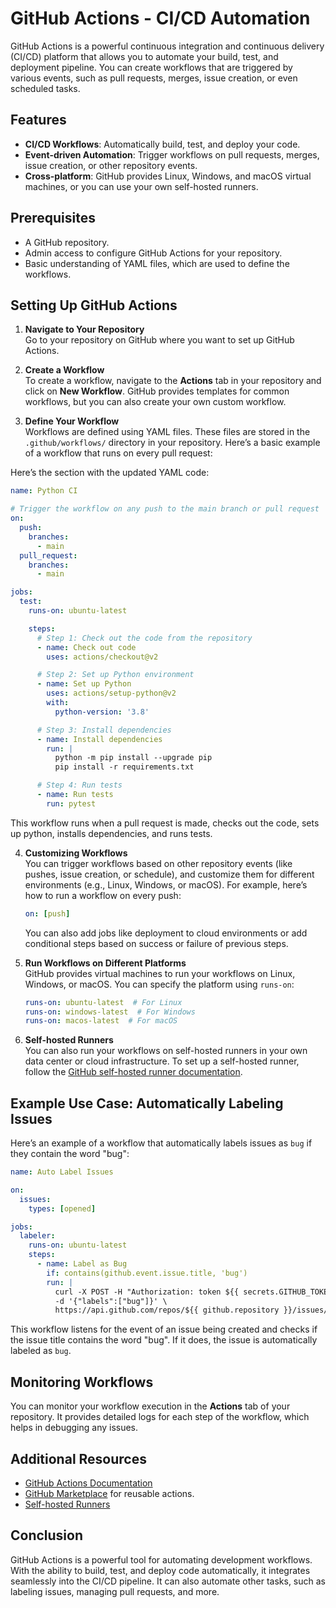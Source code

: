 # GitHub Actions - CI/CD Automation

GitHub Actions is a powerful continuous integration and continuous delivery (CI/CD) platform that allows you to automate your build, test, and deployment pipeline. You can create workflows that are triggered by various events, such as pull requests, merges, issue creation, or even scheduled tasks.

## Features

- **CI/CD Workflows**: Automatically build, test, and deploy your code.
- **Event-driven Automation**: Trigger workflows on pull requests, merges, issue creation, or other repository events.
- **Cross-platform**: GitHub provides Linux, Windows, and macOS virtual machines, or you can use your own self-hosted runners.

## Prerequisites

- A GitHub repository.
- Admin access to configure GitHub Actions for your repository.
- Basic understanding of YAML files, which are used to define the workflows.

## Setting Up GitHub Actions

1. **Navigate to Your Repository**  
   Go to your repository on GitHub where you want to set up GitHub Actions.

2. **Create a Workflow**  
   To create a workflow, navigate to the **Actions** tab in your repository and click on **New Workflow**. GitHub provides templates for common workflows, but you can also create your own custom workflow.

3. **Define Your Workflow**  
   Workflows are defined using YAML files. These files are stored in the `.github/workflows/` directory in your repository. Here’s a basic example of a workflow that runs on every pull request:

  Here’s the section with the updated YAML code:

```yaml
name: Python CI

# Trigger the workflow on any push to the main branch or pull request
on:
  push:
    branches:
      - main
  pull_request:
    branches:
      - main

jobs:
  test:
    runs-on: ubuntu-latest

    steps:
      # Step 1: Check out the code from the repository
      - name: Check out code
        uses: actions/checkout@v2

      # Step 2: Set up Python environment
      - name: Set up Python
        uses: actions/setup-python@v2
        with:
          python-version: '3.8'

      # Step 3: Install dependencies
      - name: Install dependencies
        run: |
          python -m pip install --upgrade pip
          pip install -r requirements.txt

      # Step 4: Run tests
      - name: Run tests
        run: pytest
```

   This workflow runs when a pull request is made, checks out the code, sets up python, installs dependencies, and runs tests.

4. **Customizing Workflows**  
   You can trigger workflows based on other repository events (like pushes, issue creation, or schedule), and customize them for different environments (e.g., Linux, Windows, or macOS). For example, here’s how to run a workflow on every push:

   ```yaml
   on: [push]
   ```

   You can also add jobs like deployment to cloud environments or add conditional steps based on success or failure of previous steps.

5. **Run Workflows on Different Platforms**  
   GitHub provides virtual machines to run your workflows on Linux, Windows, or macOS. You can specify the platform using `runs-on`:

   ```yaml
   runs-on: ubuntu-latest  # For Linux
   runs-on: windows-latest  # For Windows
   runs-on: macos-latest  # For macOS
   ```

6. **Self-hosted Runners**  
   You can also run your workflows on self-hosted runners in your own data center or cloud infrastructure. To set up a self-hosted runner, follow the [GitHub self-hosted runner documentation](https://docs.github.com/en/actions/hosting-your-own-runners/about-self-hosted-runners).

## Example Use Case: Automatically Labeling Issues

Here’s an example of a workflow that automatically labels issues as `bug` if they contain the word "bug":

```yaml
name: Auto Label Issues

on:
  issues:
    types: [opened]

jobs:
  labeler:
    runs-on: ubuntu-latest
    steps:
      - name: Label as Bug
        if: contains(github.event.issue.title, 'bug')
        run: |
          curl -X POST -H "Authorization: token ${{ secrets.GITHUB_TOKEN }}" \
          -d '{"labels":["bug"]}' \
          https://api.github.com/repos/${{ github.repository }}/issues/${{ github.event.issue.number }}/labels
```

This workflow listens for the event of an issue being created and checks if the issue title contains the word "bug". If it does, the issue is automatically labeled as `bug`.

## Monitoring Workflows

You can monitor your workflow execution in the **Actions** tab of your repository. It provides detailed logs for each step of the workflow, which helps in debugging any issues.

## Additional Resources

- [GitHub Actions Documentation](https://docs.github.com/en/actions)
- [GitHub Marketplace](https://github.com/marketplace?type=actions) for reusable actions.
- [Self-hosted Runners](https://docs.github.com/en/actions/hosting-your-own-runners/about-self-hosted-runners)

## Conclusion

GitHub Actions is a powerful tool for automating development workflows. With the ability to build, test, and deploy code automatically, it integrates seamlessly into the CI/CD pipeline. It can also automate other tasks, such as labeling issues, managing pull requests, and more.
